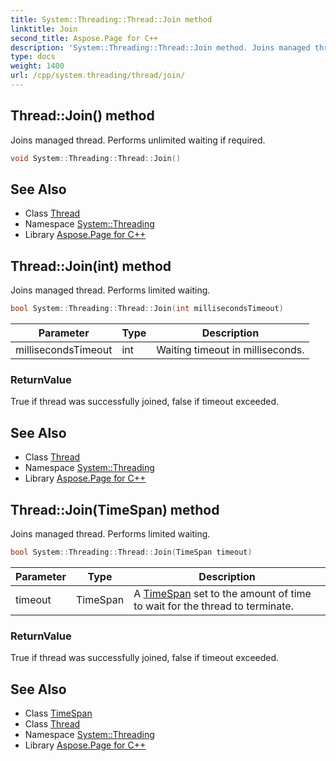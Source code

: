 ```yaml
---
title: System::Threading::Thread::Join method
linktitle: Join
second_title: Aspose.Page for C++
description: 'System::Threading::Thread::Join method. Joins managed thread. Performs unlimited waiting if required in C++.'
type: docs
weight: 1400
url: /cpp/system.threading/thread/join/
---
```

## Thread::Join() method


Joins managed thread. Performs unlimited waiting if required.

```cpp
void System::Threading::Thread::Join()
```

## See Also

* Class [Thread](../)
* Namespace [System::Threading](../../)
* Library [Aspose.Page for C++](../../../)
## Thread::Join(int) method


Joins managed thread. Performs limited waiting.

```cpp
bool System::Threading::Thread::Join(int millisecondsTimeout)
```


| Parameter | Type | Description |
| --- | --- | --- |
| millisecondsTimeout | int | Waiting timeout in milliseconds. |

### ReturnValue

True if thread was successfully joined, false if timeout exceeded.

## See Also

* Class [Thread](../)
* Namespace [System::Threading](../../)
* Library [Aspose.Page for C++](../../../)
## Thread::Join(TimeSpan) method


Joins managed thread. Performs limited waiting.

```cpp
bool System::Threading::Thread::Join(TimeSpan timeout)
```


| Parameter | Type | Description |
| --- | --- | --- |
| timeout | TimeSpan | A [TimeSpan](../../../system/timespan/) set to the amount of time to wait for the thread to terminate. |

### ReturnValue

True if thread was successfully joined, false if timeout exceeded.

## See Also

* Class [TimeSpan](../../../system/timespan/)
* Class [Thread](../)
* Namespace [System::Threading](../../)
* Library [Aspose.Page for C++](../../../)
